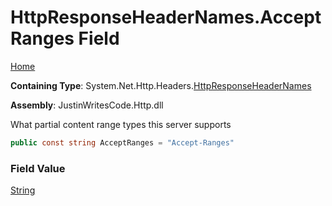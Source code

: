# HttpResponseHeaderNames\.AcceptRanges Field

[Home](../../../../README.md)

**Containing Type**: System\.Net\.Http\.Headers\.[HttpResponseHeaderNames](../README.md)

**Assembly**: JustinWritesCode\.Http\.dll

  
What partial content range types this server supports

```csharp
public const string AcceptRanges = "Accept-Ranges"
```

### Field Value

[String](https://docs.microsoft.com/en-us/dotnet/api/system.string)


